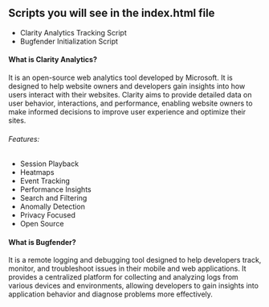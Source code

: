 ## Scripts you will see in the index.html file

- Clarity Analytics Tracking Script
- Bugfender Initialization Script

#### What is Clarity Analytics?

It is an open-source web analytics tool developed by Microsoft. It is designed to help website owners and developers gain insights into how users interact with their websites. Clarity aims to provide detailed data on user behavior, interactions, and performance, enabling website owners to make informed decisions to improve user experience and optimize their sites.

###### Features:

- Session Playback
- Heatmaps
- Event Tracking
- Performance Insights
- Search and Filtering
- Anomally Detection
- Privacy Focused
- Open Source

#### What is Bugfender?

It is a remote logging and debugging tool designed to help developers track, monitor, and troubleshoot issues in their mobile and web applications. It provides a centralized platform for collecting and analyzing logs from various devices and environments, allowing developers to gain insights into application behavior and diagnose problems more effectively.
